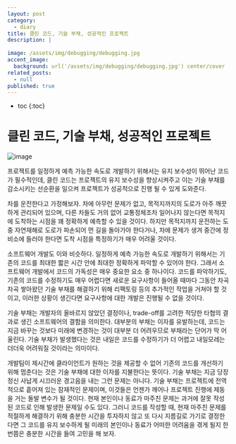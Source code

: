 ```yaml
---
layout: post
category:
  - diary
title: 클린 코드, 기술 부채, 성공적인 프로젝트
description: |
  
image: /assets/img/debugging/debugging.jpg
accent_image:
  background: url('/assets/img/debugging/debugging.jpg') center/cover
related_posts:
  - null
published: true
---
```


* toc
{:toc}

# 클린 코드, 기술 부채, 성공적인 프로젝트

![image](https://user-images.githubusercontent.com/71188307/192101873-987a0da6-bdfd-42ee-9655-f1b2fb37bb95.png)

프로젝트를 일정하게 예측 가능한 속도로 개발하기 위해서는 유지 보수성이 뛰어난 코드가 필수적인데, 클린 코드는 프로젝트의 유지 보수성을 향상시켜주고 이는 기술 부채를 감소시키는 선순환을 일으켜 프로젝트가 성공적으로 진행 될 수 있게 도와준다.

차를 운전한다고 가정해보자. 
차에 아무런 문제가 없고, 목적지까지의 도로가 아주 깨끗하게 관리되어 있으며, 다른 차들도 거의 없어 교통정체조차 일어나지 않는다면 목적지에 도착하는 시점을 꽤 정확하게 예측할 수 있을 것이다. 
하지만 목적지까지 운전하는 도중 자연재해로 도로가 파손되어 먼 길을 돌아가야 한다거나, 차에 문제가 생겨 중간에 정비소에 들러야 한다면 도착 시점을 특정하기가 매우 어려울 것이다.

소프트웨어 개발도 이와 비슷하다. 
일정하게 예측 가능한 속도로 개발하기 위해서는 기존의 코드를 최대한 짧은 시간 안에 최대한 정확하게 파악할 수 있어야 한다. 
그래서 소프트웨어 개발에서 코드의 가독성은 매우 중요한 요소 중 하나이다. 
코드를 파악하기도, 기존의 코드를 수정하기도 매우 어렵다면 새로운 요구사항이 들어올 때마다 그동안 차곡차곡 쌓아왔던 기술 부채를 해결하기 위해 리팩토링 등의 추가적인 작업을 거쳐야 할 것이고, 이러한 상황이 생긴다면 요구사항에 대한 개발은 진행될 수 없을 것이다.

기술 부채는 개발자의 올바르지 않았던 결정이나, trade-off를 고려한 적당한 타협의 결과로 생긴 소프트웨어의 결함을 의미한다.
대부분의 부채는 이자를 유발하는데, 코드는 지금 바꾸는 것보다 미래에 변경하는 것이 대부분 더 어려우므로 부채라는 단어가 딱 어울린다. 
기술 부채가 발생했다는 것은 내일은 코드를 수정하기가 더 어렵고 내일모레는 더더욱 어려워질 것이라는 의미이다.

개발팀이 제시간에 클라이언트가 원하는 것을 제공할 수 없어 기존의 코드를 개선하기 위해 멈춘다는 것은 기술 부채에 대한 이자를 지불한다는 뜻이다. 
기술 부채는 지금 당장 정신 사납게 시끄러운 경고음을 내는 그런 문제는 아니다. 기술 부채는 프로젝트에 전역적으로 흩어져 있는 잠재적인 문제이며, 이것들은 언젠가 깨어나 프로젝트 진행에 제동을 거는 돌발 변수가 될 것이다.
현재 본인이나 동료가 마주친 문제는 과거에 잘못 작성 된 코드로 인해 발생한 문제일 수도 있다. 
그러니 코드를 작성할 때, 현재 마주친 문제를 적절하게 해결하기 위해 충분한 시간을 투자하지 않고 또 다시 지름길로 가기로 결정한다면 그 코드를 유지 보수하게 될 미래의 본인이나 동료가 어떠한 어려움을 겪게 될지 한 번쯤은 충분한 시간을 들여 고민을 해 보자.